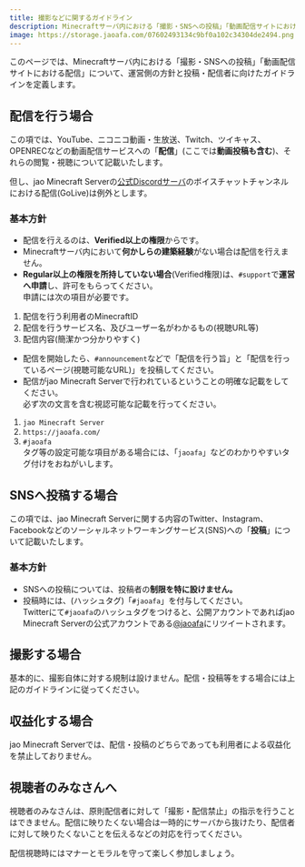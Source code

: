 ```yaml
---
title: 撮影などに関するガイドライン
description: Minecraftサーバ内における「撮影・SNSへの投稿」「動画配信サイトにおける配信」について、運営側の方針と投稿・配信者に向けたガイドラインを定義します。
image: https://storage.jaoafa.com/07602493134c9bf0a102c34304de2494.png
---
```

このページでは、Minecraftサーバ内における「撮影・SNSへの投稿」「動画配信サイトにおける配信」について、運営側の方針と投稿・配信者に向けたガイドラインを定義します。

## 配信を行う場合

この項では、YouTube、ニコニコ動画・生放送、Twitch、ツイキャス、OPENRECなどの動画配信サービスへの「**配信**」(ここでは**動画投稿も含む**)、それらの閲覧・視聴について記載いたします。

但し、jao Minecraft Serverの[公式Discordサーバ](/blog/join-discord)のボイスチャットチャンネルにおける配信(GoLive)は例外とします。

### 基本方針

- 配信を行えるのは、**Verified以上の権限**からです。
- Minecraftサーバ内において**何かしらの建築経験**がない場合は配信を行えません。
- **Regular以上の権限を所持していない場合**(Verified権限)は、`#support`で**運営へ申請**し、許可をもらってください。  
申請には次の項目が必要です。

1. 配信を行う利用者のMinecraftID
2. 配信を行うサービス名、及びユーザー名がわかるもの(視聴URL等)
3. 配信内容(簡潔かつ分かりやすく)

- 配信を開始したら、`#announcement`などで「配信を行う旨」と「配信を行っているページ(視聴可能なURL)」を投稿してください。
- 配信がjao Minecraft Serverで行われているということの明確な記載をしてください。  
必ず次の文言を含む視認可能な記載を行ってください。

1. `jao Minecraft Server`
2. `https://jaoafa.com/`
3. `#jaoafa`  
タグ等の設定可能な項目がある場合には、「`jaoafa`」などのわかりやすいタグ付けをおねがいします。

## SNSへ投稿する場合

この項では、jao Minecraft Serverに関する内容のTwitter、Instagram、Facebookなどのソーシャルネットワーキングサービス(SNS)への「**投稿**」について記載いたします。

### 基本方針

- SNSへの投稿については、投稿者の**制限を特に設けません。**
- 投稿時には、(ハッシュタグ)「`#jaoafa`」を付与してください。  
  Twitterにて`#jaoafa`のハッシュタグをつけると、公開アカウントであればjao Minecraft Serverの公式アカウントである[@jaoafa](https://twitter.com/jaoafa)にリツイートされます。

## 撮影する場合

基本的に、撮影自体に対する規制は設けません。配信・投稿等をする場合には上記のガイドラインに従ってください。

## 収益化する場合

jao Minecraft Serverでは、配信・投稿のどちらであっても利用者による収益化を禁止しておりません。

## 視聴者のみなさんへ

視聴者のみなさんは、原則配信者に対して「撮影・配信禁止」の指示を行うことはできません。配信に映りたくない場合は一時的にサーバから抜けたり、配信者に対して映りたくないことを伝えるなどの対応を行ってください。

配信視聴時にはマナーとモラルを守って楽しく参加しましょう。
